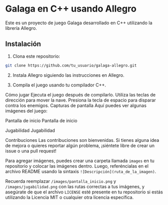 # Galaga en C++ usando Allegro

Este es un proyecto de juego Galaga desarrollado en C++ utilizando la librería Allegro.

## Instalación

1. Clona este repositorio:

```bash
git clone https://github.com/tu_usuario/galaga-allegro.git
```

2. Instala Allegro siguiendo las instrucciones en Allegro.

3. Compila el juego usando tu compilador C++.

Cómo jugar
Ejecuta el juego después de compilarlo.
Utiliza las teclas de dirección para mover la nave.
Presiona la tecla de espacio para disparar contra los enemigos.
Capturas de pantalla
Aquí puedes ver algunas imágenes del juego:

Pantalla de inicio
Pantalla de inicio

Jugabilidad
Jugabilidad

Contribuciones
Las contribuciones son bienvenidas. Si tienes alguna idea de mejora o quieres reportar algún problema, ¡siéntete libre de crear un issue o una pull request!


Para agregar imágenes, puedes crear una carpeta llamada `images` en tu repositorio y colocar las imágenes dentro. Luego, referéncialas en el archivo README usando la sintaxis `![Descripción](ruta_de_la_imagen)`.

Recuerda reemplazar `/images/pantalla_inicio.png` y `/images/jugabilidad.png` con las rutas correctas a tus imágenes, y asegúrate de que el archivo `LICENSE` esté presente en tu repositorio si estás utilizando la Licencia MIT o cualquier otra licencia específica.